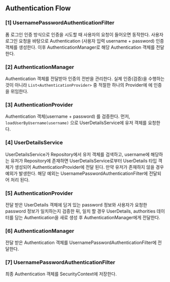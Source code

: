 ## Authentication Flow

### [1] UsernamePasswordAuthenticationFilter

폼 로그인 인증 방식으로 인증을 시도할 때 사용자의 요청이 들어오면 동작한다. 사용자 로그인 요청을 바탕으로 Authentication (사용자 입력 username + password) 인증 객체를 생성한다. 이후 AuthenticationManager로 해당 Authentication 객체를 전달한다.



### [2] AuthenticationManager

Authentication 객체를 전달받아 인증의 전반을 관리한다. 실제 인증(검증)을 수행하는 것이 아니라 `List<AuthenticationProvider>` 중 적절한 하나의 Provider에 에 인증을 위임한다.



### [3] AuthenticationProvider

Authentication 객체(username + password) 를 검증한다. 먼저, `loadUserByUsername(username)` 으로 UserDetailsService에 유저 객체를 요청한다.



### [4] UserDetailsService

UserDetailsService가 Repository에서 유저 객체를 검색하고, username에 해당하는 유저가 Repository에 존재하면 UserDetailsService로부터 UserDetails 타입 객체가 생성되어 AuthenticationProvider에 전달 된다. 만약 유저가 존재하지 않을 경우 예외가 발생한다. 해당 예외는 UsernamePasswordAuthenticationFilter에 전달되어 처리 된다.



### [5] AuthenticationProvider

전달 받은 UserDetails 객체에 담겨 있는 password 정보와 사용자가 요청한 password 정보가 일치하는지 검증한 뒤, 일치 할 경우 UserDetails, authorities 데이터를 담는 Authentication을 새로 생성 후 AuthenticationManager에게 전달한다.



### [6] AuthenticationManager

전달 받은 Authentication 객체를 UsernamePasswordAuthenticationFilter에 전달한다.



### [7] UsernamePasswordAuthenticationFilter

최종 Authentication 객체를 SecurityContext에 저장한다.